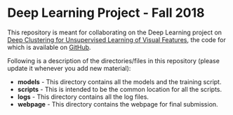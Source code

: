 # Deep Learning Project - Fall 2018

This repository is meant for collaborating on the Deep Learning project on [Deep Clustering for Unsupervised Learning of Visual Features](https://arxiv.org/abs/1807.05520), the code for which is available on [GitHub](https://github.com/facebookresearch/deepcluster).

Following is a description of the directories/files in this repository (please update it whenever you add new material):

* **models** - This directory contains all the models and the training script.
* **scripts** - This is intended to be the common location for all the scripts.
* **logs** - This directory contains all the log files.
* **webpage** - This directory contains the webpage for final submission.
